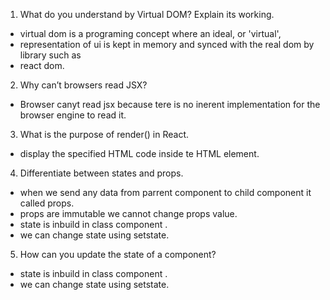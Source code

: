 1. What do you understand by Virtual DOM? Explain its working.
- virtual dom is a programing concept where an ideal, or 'virtual',
- representation of ui is kept in memory and synced with the real dom by library such as
- react dom.
2. Why can’t browsers read JSX?
- Browser canyt read jsx because tere is no inerent implementation for the browser engine to read it.

3. What is the purpose of render() in React.
- display the specified HTML code inside te HTML element.

4. Differentiate between states and props.
- when we send any data from parrent component to child component  it called props. 
- props are immutable we cannot change props value.
- state is inbuild in class component .
- we can change state using setstate.

5. How can you update the state of a component?
- state is inbuild in class component .
- we can change state using setstate. 


















































































<!-- 6. Explain the lifecycle methods of React components in detail. -->
